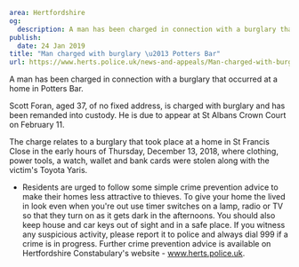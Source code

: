 ```yaml
area: Hertfordshire
og:
  description: A man has been charged in connection with a burglary that occurred at a home in Potters Bar.
publish:
  date: 24 Jan 2019
title: "Man charged with burglary \u2013 Potters Bar"
url: https://www.herts.police.uk/news-and-appeals/Man-charged-with-burglary-Potters-Bar-2425
```

A man has been charged in connection with a burglary that occurred at a home in Potters Bar.

Scott Foran, aged 37, of no fixed address, is charged with burglary and has been remanded into custody. He is due to appear at St Albans Crown Court on February 11.

The charge relates to a burglary that took place at a home in St Francis Close in the early hours of Thursday, December 13, 2018, where clothing, power tools, a watch, wallet and bank cards were stolen along with the victim's Toyota Yaris.

 * Residents are urged to follow some simple crime prevention advice to make their homes less attractive to thieves. To give your home the lived in look even when you're out use timer switches on a lamp, radio or TV so that they turn on as it gets dark in the afternoons. You should also keep house and car keys out of sight and in a safe place. If you witness any suspicious activity, please report it to police and always dial 999 if a crime is in progress. Further crime prevention advice is available on Hertfordshire Constabulary's website - www.herts.police.uk.
